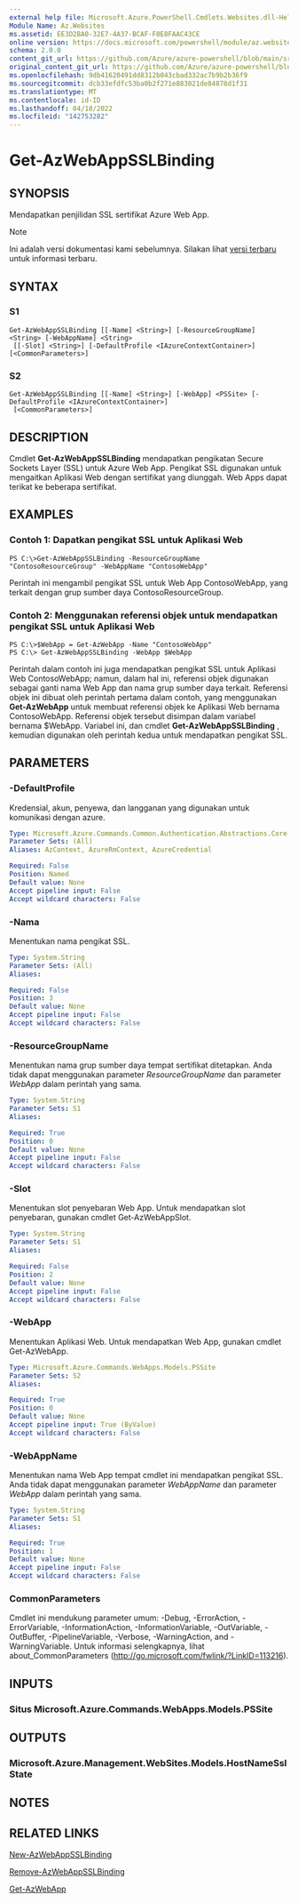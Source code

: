 ```yaml
---
external help file: Microsoft.Azure.PowerShell.Cmdlets.Websites.dll-Help.xml
Module Name: Az.Websites
ms.assetid: EE3D2BA0-32E7-4A37-BCAF-F0E8FAAC43CE
online version: https://docs.microsoft.com/powershell/module/az.websites/get-azwebappsslbinding
schema: 2.0.0
content_git_url: https://github.com/Azure/azure-powershell/blob/main/src/Websites/Websites/help/Get-AzWebAppSSLBinding.md
original_content_git_url: https://github.com/Azure/azure-powershell/blob/main/src/Websites/Websites/help/Get-AzWebAppSSLBinding.md
ms.openlocfilehash: 9db41620491dd8312b043cbad332ac7b9b2b36f9
ms.sourcegitcommit: dcb33efdfc53ba0b2f271e883021de84878d1f31
ms.translationtype: MT
ms.contentlocale: id-ID
ms.lasthandoff: 04/18/2022
ms.locfileid: "142753282"
---
```

# Get-AzWebAppSSLBinding

## SYNOPSIS
Mendapatkan penjilidan SSL sertifikat Azure Web App.

> [!NOTE]
>Ini adalah versi dokumentasi kami sebelumnya. Silakan lihat [versi terbaru](/powershell/module/az.websites/get-azwebappsslbinding) untuk informasi terbaru.

## SYNTAX

### S1
```
Get-AzWebAppSSLBinding [[-Name] <String>] [-ResourceGroupName] <String> [-WebAppName] <String>
 [[-Slot] <String>] [-DefaultProfile <IAzureContextContainer>] [<CommonParameters>]
```

### S2
```
Get-AzWebAppSSLBinding [[-Name] <String>] [-WebApp] <PSSite> [-DefaultProfile <IAzureContextContainer>]
 [<CommonParameters>]
```

## DESCRIPTION
Cmdlet **Get-AzWebAppSSLBinding** mendapatkan pengikatan Secure Sockets Layer (SSL) untuk Azure Web App.
Pengikat SSL digunakan untuk mengaitkan Aplikasi Web dengan sertifikat yang diunggah.
Web Apps dapat terikat ke beberapa sertifikat.

## EXAMPLES

### Contoh 1: Dapatkan pengikat SSL untuk Aplikasi Web
```
PS C:\>Get-AzWebAppSSLBinding -ResourceGroupName "ContosoResourceGroup" -WebAppName "ContosoWebApp"
```

Perintah ini mengambil pengikat SSL untuk Web App ContosoWebApp, yang terkait dengan grup sumber daya ContosoResourceGroup.

### Contoh 2: Menggunakan referensi objek untuk mendapatkan pengikat SSL untuk Aplikasi Web
```
PS C:\>$WebApp = Get-AzWebApp -Name "ContosoWebApp"
PS C:\> Get-AzWebAppSSLBinding -WebApp $WebApp
```

Perintah dalam contoh ini juga mendapatkan pengikat SSL untuk Aplikasi Web ContosoWebApp; namun, dalam hal ini, referensi objek digunakan sebagai ganti nama Web App dan nama grup sumber daya terkait.
Referensi objek ini dibuat oleh perintah pertama dalam contoh, yang menggunakan **Get-AzWebApp** untuk membuat referensi objek ke Aplikasi Web bernama ContosoWebApp.
Referensi objek tersebut disimpan dalam variabel bernama $WebApp.
Variabel ini, dan cmdlet **Get-AzWebAppSSLBinding** , kemudian digunakan oleh perintah kedua untuk mendapatkan pengikat SSL.

## PARAMETERS

### -DefaultProfile
Kredensial, akun, penyewa, dan langganan yang digunakan untuk komunikasi dengan azure.

```yaml
Type: Microsoft.Azure.Commands.Common.Authentication.Abstractions.Core.IAzureContextContainer
Parameter Sets: (All)
Aliases: AzContext, AzureRmContext, AzureCredential

Required: False
Position: Named
Default value: None
Accept pipeline input: False
Accept wildcard characters: False
```

### -Nama
Menentukan nama pengikat SSL.

```yaml
Type: System.String
Parameter Sets: (All)
Aliases:

Required: False
Position: 3
Default value: None
Accept pipeline input: False
Accept wildcard characters: False
```

### -ResourceGroupName
Menentukan nama grup sumber daya tempat sertifikat ditetapkan.
Anda tidak dapat menggunakan parameter *ResourceGroupName* dan parameter *WebApp* dalam perintah yang sama.

```yaml
Type: System.String
Parameter Sets: S1
Aliases:

Required: True
Position: 0
Default value: None
Accept pipeline input: False
Accept wildcard characters: False
```

### -Slot
Menentukan slot penyebaran Web App.
Untuk mendapatkan slot penyebaran, gunakan cmdlet Get-AzWebAppSlot.

```yaml
Type: System.String
Parameter Sets: S1
Aliases:

Required: False
Position: 2
Default value: None
Accept pipeline input: False
Accept wildcard characters: False
```

### -WebApp
Menentukan Aplikasi Web.
Untuk mendapatkan Web App, gunakan cmdlet Get-AzWebApp.

```yaml
Type: Microsoft.Azure.Commands.WebApps.Models.PSSite
Parameter Sets: S2
Aliases:

Required: True
Position: 0
Default value: None
Accept pipeline input: True (ByValue)
Accept wildcard characters: False
```

### -WebAppName
Menentukan nama Web App tempat cmdlet ini mendapatkan pengikat SSL.
Anda tidak dapat menggunakan parameter *WebAppName* dan parameter *WebApp* dalam perintah yang sama.

```yaml
Type: System.String
Parameter Sets: S1
Aliases:

Required: True
Position: 1
Default value: None
Accept pipeline input: False
Accept wildcard characters: False
```

### CommonParameters
Cmdlet ini mendukung parameter umum: -Debug, -ErrorAction, -ErrorVariable, -InformationAction, -InformationVariable, -OutVariable, -OutBuffer, -PipelineVariable, -Verbose, -WarningAction, and -WarningVariable. Untuk informasi selengkapnya, lihat about_CommonParameters (http://go.microsoft.com/fwlink/?LinkID=113216).

## INPUTS

### Situs Microsoft.Azure.Commands.WebApps.Models.PSSite

## OUTPUTS

### Microsoft.Azure.Management.WebSites.Models.HostNameSslState

## NOTES

## RELATED LINKS

[New-AzWebAppSSLBinding](./New-AzWebAppSSLBinding.md)

[Remove-AzWebAppSSLBinding](./Remove-AzWebAppSSLBinding.md)

[Get-AzWebApp](./Get-AzWebApp.md)


